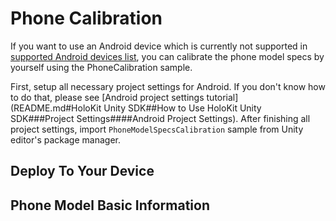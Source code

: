 # Phone Calibration

If you want to use an Android device which is currently not supported in [supported Android devices list](Supported_Android_Devices.md), you can calibrate the phone model specs by yourself using the PhoneCalibration sample.

First, setup all necessary project settings for Android. If you don't know how to do that, please see [Android project settings tutorial](README.md#HoloKit Unity SDK##How to Use HoloKit Unity SDK###Project Settings####Android Project Settings). After finishing all project settings, import `PhoneModelSpecsCalibration` sample from Unity editor's package manager.

## Deploy To Your Device



## Phone Model Basic Information


